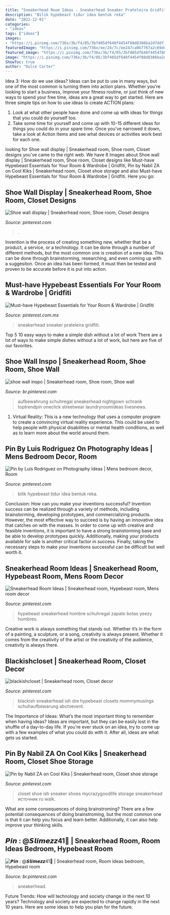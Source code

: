 ```yaml
---
title: "Sneakerhead Room Ideas - Sneakerhead Sneaker Prateleira Gridfiti"
description: "Bilik hypebeast tidur idea bentuk reka"
date: "2022-12-01"
categories:
- "ideas"
tags: ["ideas"]
images:
- "https://i.pinimg.com/736x/3b/f4/05/3bf405df648f4454f88d8386ba2d7ddf.jpg"
featuredImage: "https://i.pinimg.com/736x/ee/24/7c/ee247ca0b7767a2c69dcec1095cfb07a.jpg"
featured_image: "https://i.pinimg.com/736x/3b/f4/05/3bf405df648f4454f88d8386ba2d7ddf.jpg"
image: "https://i.pinimg.com/736x/3b/f4/05/3bf405df648f4454f88d8386ba2d7ddf.jpg"
ShowToc: true
author: "Dulce Carter"
---
```



Idea 3: How do we use ideas?
Ideas can be put to use in many ways, but one of the most common is turning them into action plans. Whether you're looking to start a business, improve your fitness routine, or just think of new ways to spend your free time, ideas are a great way to get started. Here are three simple tips on how to use ideas to create ACTION plans:
1. Look at what other people have done and come up with ideas for things that you could do yourself too.
2. Take some time for yourself and come up with 10-15 different ideas for things you could do in your spare time. Once you've narrowed it down, take a look at Action Items and see what devices or activities work best for each one.

	

		
looking for Shoe wall display | Sneakerhead room, Shoe room, Closet designs you've came to the right web. We have 8 Images about Shoe wall display | Sneakerhead room, Shoe room, Closet designs like Must-have Hypebeast Essentials for Your Room &amp; Wardrobe | Gridfiti, Pin by Nabil ZA on Cool Kiks | Sneakerhead room, Closet shoe storage and also Must-have Hypebeast Essentials for Your Room &amp; Wardrobe | Gridfiti. Here you go:
		
    
## Shoe Wall Display | Sneakerhead Room, Shoe Room, Closet Designs

<img loading=lazy src="https://i.pinimg.com/736x/3b/f4/05/3bf405df648f4454f88d8386ba2d7ddf.jpg" onerror="this.onerror=null;this.src='https://tse3.mm.bing.net/th?id=OIP.u_GNymIc7XVU7kQqlITXYAHaHd&amp;pid=15.1';" alt="Shoe wall display | Sneakerhead room, Shoe room, Closet designs">

_Source: pinterest.com_

>. 

	

Invention is the process of creating something new, whether that be a product, a service, or a technology. It can be done through a number of different methods, but the most common one is creation of a new idea. This can be done through brainstorming, researching, and even coming up with a suggesiton. Once an idea has been formed, it must then be tested and proven to be accurate before it is put into action.

    
## Must-have Hypebeast Essentials For Your Room &amp; Wardrobe | Gridfiti

<img loading=lazy src="https://i.pinimg.com/736x/bb/ee/cc/bbeecce0f18a1b9139ebecd3aa97e04e.jpg" onerror="this.onerror=null;this.src='https://tse4.mm.bing.net/th?id=OIP.9HvCQVX-5E4OrgzoWETfQAHaJQ&amp;pid=15.1';" alt="Must-have Hypebeast Essentials for Your Room &amp; Wardrobe | Gridfiti">

_Source: pinterest.com.mx_

>sneakerhead sneaker prateleira gridfiti. 

	

Top 5 10 easy ways to make a simple dish without a lot of work
There are a lot of ways to make simple dishes without a lot of work, but here are five of our favorites.

    
## Shoe Wall Inspo | Sneakerhead Room, Shoe Room, Shoe Wall

<img loading=lazy src="https://i.pinimg.com/736x/ee/24/7c/ee247ca0b7767a2c69dcec1095cfb07a.jpg" onerror="this.onerror=null;this.src='https://tse3.mm.bing.net/th?id=OIP.hwbZdl2aGuhERTsgOUKddQHaJI&amp;pid=15.1';" alt="shoe wall inspo | Sneakerhead room, Shoe room, Shoe wall">

_Source: br.pinterest.com_

>aufbewahrung schuhregal sneakerhead nightgown schrank toptrendpin oneclick streetwear laundryroomideas livesnews. 

	

1. Virtual Reality: This is a new technology that uses a computer program to create a convincing virtual reality experience. This could be used to help people with physical disabilities or mental health conditions, as well as to learn more about the world around them. 

    
## Pin By Luis Rodriguez On Photography Ideas | Mens Bedroom Decor, Room

<img loading=lazy src="https://i.pinimg.com/originals/3b/cd/ef/3bcdef8940091895521cd2024daf7af9.jpg" onerror="this.onerror=null;this.src='https://tse2.mm.bing.net/th?id=OIP.KtyjGNR_5igwHXilm_HFuAHaIW&amp;pid=15.1';" alt="Pin by Luis Rodriguez on Photography Ideas | Mens bedroom decor, Room">

_Source: pinterest.com_

>bilik hypebeast tidur idea bentuk reka. 

	

Conclusion: How can you make your inventions successful?
Invention success can be realized through a variety of methods, including brainstorming, developing prototypes, and commercializing products. However, the most effective way to succeed is by having an innovative idea that catches on with the masses. In order to come up with creative and feasible inventions, it is important to have a strong brainstorming base and be able to develop prototypes quickly. Additionally, making your products available for sale is another critical factor in success. Finally, taking the necessary steps to make your inventions successful can be difficult but well worth it.

    
## Sneakerhead Room Ideas | Sneakerhead Room, Hypebeast Room, Mens Room Decor

<img loading=lazy src="https://i.pinimg.com/originals/8c/3b/42/8c3b422e90689956a2091038f32f3943.jpg" onerror="this.onerror=null;this.src='https://tse1.mm.bing.net/th?id=OIP.xfdlkguE3-PryXrHhP57GgHaJ4&amp;pid=15.1';" alt="Sneakerhead Room Ideas | Sneakerhead room, Hypebeast room, Mens room decor">

_Source: pinterest.com_

>hypebeast sneakerhead hombre schuhregal zapato botas yeezy hombres. 

	

Creative work is always something that stands out. Whether it’s in the form of a painting, a sculpture, or a song, creativity is always present. Whether it comes from the creativity of the artist or the creativity of the audience, creativity is always there.

    
## Blackishcloset | Sneakerhead Room, Closet Decor

<img loading=lazy src="https://i.pinimg.com/736x/75/17/96/7517961edc7d6fb7c87e89bc8579a0aa.jpg" onerror="this.onerror=null;this.src='https://tse2.mm.bing.net/th?id=OIP.jkNBxNr8PvAVjjzuG1p8kgHaHa&amp;pid=15.1';" alt="blackishcloset | Sneakerhead room, Closet decor">

_Source: pinterest.com_

>blackish sneakerhead ish dre hypebeast closets mommymusings schuhaufbewarung abctvevent. 

	

The Importance of Ideas: What’s the most important thing to remember when having ideas?
Ideas are important, but they can be easily lost in the shuffle of a day-to-day life. If you're ever stuck on an idea, try to come up with a few examples of what you could do with it. After all, ideas are what gets us started.

    
## Pin By Nabil ZA On Cool Kiks | Sneakerhead Room, Closet Shoe Storage

<img loading=lazy src="https://i.pinimg.com/736x/b4/ee/f3/b4eef3d50db1b3301a9689c2ad47cb70.jpg" onerror="this.onerror=null;this.src='https://tse4.mm.bing.net/th?id=OIP.FNINlKpFqjxMoHtBbkry3QAAAA&amp;pid=15.1';" alt="Pin by Nabil ZA on Cool Kiks | Sneakerhead room, Closet shoe storage">

_Source: pinterest.com_

>closet shoe ish sneaker shoes mycrazygoodlife storage sneakerhead источник ru walk. 

	

What are some consequences of doing brainstroming?
There are a few potential consequences of doing brainstroming, but the most common one is that it can help you focus and learn better. Additionally, it can also help improve your thinking skills.

    
## 𝙋𝙞𝙣 : @𝙎𝙡𝙞𝙢𝙚𝙯𝙯41💎 | Sneakerhead Room, Room Ideas Bedroom, Hypebeast Room

<img loading=lazy src="https://i.pinimg.com/736x/18/07/cf/1807cf63443b1c97766cfb5117c3bdb6.jpg" onerror="this.onerror=null;this.src='https://tse2.mm.bing.net/th?id=OIP.-dryXppdz8jShkoqLCDdvwHaJ3&amp;pid=15.1';" alt="𝙋𝙞𝙣 : @𝙎𝙡𝙞𝙢𝙚𝙯𝙯41💎 | Sneakerhead room, Room ideas bedroom, Hypebeast room">

_Source: br.pinterest.com_

>sneakerhead. 

	

Future Trends: How will technology and society change in the next 10 years?
Technology and society are expected to change rapidly in the next 10 years. Here are some ideas to help you plan for the future.

